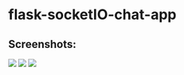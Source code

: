 # flask-socketIO-chat-app

## Screenshots:
![](https://user-images.githubusercontent.com/48859773/107848099-df529800-6e16-11eb-9089-d1f13feffb20.png)
![](https://user-images.githubusercontent.com/48859773/107848112-f0030e00-6e16-11eb-92a8-3dd5b61f7f82.png)
![](https://user-images.githubusercontent.com/48859773/107848125-0741fb80-6e17-11eb-8ab5-49c76a85b6a5.png)
